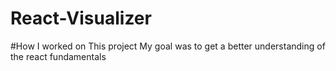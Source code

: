 # React-Visualizer
#How I worked on This project
My goal was to get a better understanding of the react fundamentals
